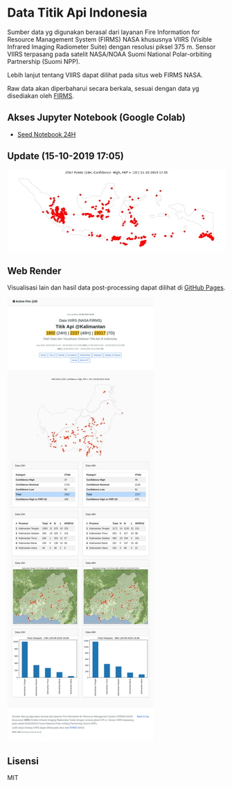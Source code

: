 # Data Titik Api Indonesia 

Sumber data yg digunakan berasal dari layanan Fire Information for Resource Management System (FIRMS) NASA khususnya VIIRS (Visible Infrared Imaging Radiometer Suite) dengan resolusi piksel 375 m. Sensor VIIRS terpasang pada satelit NASA/NOAA Suomi National Polar-orbiting Partnership (Suomi NPP).

Lebih lanjut tentang VIIRS dapat dilihat pada situs web FIRMS NASA.

Raw data akan diperbaharui secara berkala, sesuai dengan data yg disediakan oleh [FIRMS](https://earthdata.nasa.gov/earth-observation-data/near-real-time/firms/viirs-i-band-active-fire-data).

## Akses Jupyter Notebook (Google Colab)

- [Seed Notebook 24H](https://colab.research.google.com/github/eueung/fireloc/blob/master/fireloc.ipynb)


## Update (15-10-2019 17:05)

![](images/all_24h_15-10-19_17-05.png)


## Web Render

Visualisasi lain dan hasil data post-processing dapat dilihat di [GitHub Pages](https://eueung.github.io/fireloc/).

![](images/ss-01.jpg)

## Lisensi

MIT